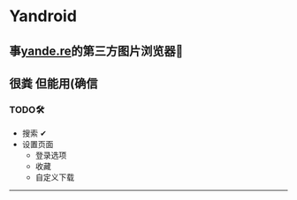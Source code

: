 # Yandroid

## 事[yande.re](yande.re)的第三方图片浏览器📕

## 很粪 但能用(确信

### TODO🛠

* 搜索 ✔
* 设置页面
    * 登录选项
    * 收藏
    * 自定义下载

***
